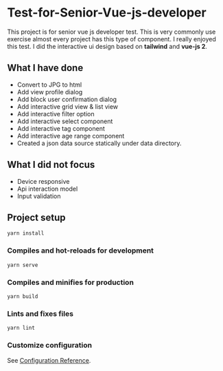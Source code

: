 # Test-for-Senior-Vue-js-developer

This project is for senior vue js developer test. This is very commonly use exercise almost every project has this type of component. I really enjoyed this test.
I did the interactive ui design based on **tailwind** and **vue-js 2**. 

## What I have done

- Convert to JPG to html
- Add view profile dialog
- Add block user confirmation dialog
- Add interactive grid view & list view
- Add interactive filter option
- Add interactive select component
- Add interactive tag component
- Add interactive age range component
- Created a json data source statically under data directory.

## What I did not focus

- Device responsive
- Api interaction model
- Input validation

## Project setup
```
yarn install
```

### Compiles and hot-reloads for development
```
yarn serve
```

### Compiles and minifies for production
```
yarn build
```

### Lints and fixes files
```
yarn lint
```

### Customize configuration
See [Configuration Reference](https://cli.vuejs.org/config/).
